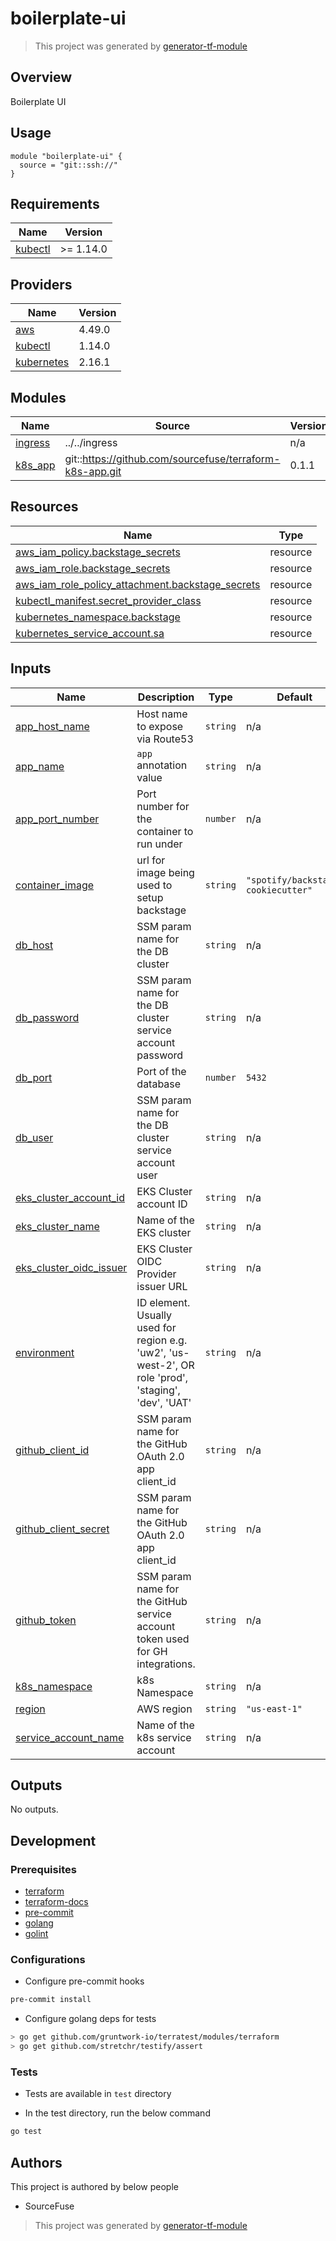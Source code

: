 # boilerplate-ui

> This project was generated by [generator-tf-module](https://github.com/sudokar/generator-tf-module)

## Overview

Boilerplate UI

## Usage

```hcl
module "boilerplate-ui" {
  source = "git::ssh://"
}
```

<!-- BEGINNING OF PRE-COMMIT-TERRAFORM DOCS HOOK -->
## Requirements

| Name | Version |
|------|---------|
| <a name="requirement_kubectl"></a> [kubectl](#requirement\_kubectl) | >= 1.14.0 |

## Providers

| Name | Version |
|------|---------|
| <a name="provider_aws"></a> [aws](#provider\_aws) | 4.49.0 |
| <a name="provider_kubectl"></a> [kubectl](#provider\_kubectl) | 1.14.0 |
| <a name="provider_kubernetes"></a> [kubernetes](#provider\_kubernetes) | 2.16.1 |

## Modules

| Name | Source | Version |
|------|--------|---------|
| <a name="module_ingress"></a> [ingress](#module\_ingress) | ../../ingress | n/a |
| <a name="module_k8s_app"></a> [k8s\_app](#module\_k8s\_app) | git::https://github.com/sourcefuse/terraform-k8s-app.git | 0.1.1 |

## Resources

| Name | Type |
|------|------|
| [aws_iam_policy.backstage_secrets](https://registry.terraform.io/providers/hashicorp/aws/latest/docs/resources/iam_policy) | resource |
| [aws_iam_role.backstage_secrets](https://registry.terraform.io/providers/hashicorp/aws/latest/docs/resources/iam_role) | resource |
| [aws_iam_role_policy_attachment.backstage_secrets](https://registry.terraform.io/providers/hashicorp/aws/latest/docs/resources/iam_role_policy_attachment) | resource |
| [kubectl_manifest.secret_provider_class](https://registry.terraform.io/providers/gavinbunney/kubectl/latest/docs/resources/manifest) | resource |
| [kubernetes_namespace.backstage](https://registry.terraform.io/providers/hashicorp/kubernetes/latest/docs/resources/namespace) | resource |
| [kubernetes_service_account.sa](https://registry.terraform.io/providers/hashicorp/kubernetes/latest/docs/resources/service_account) | resource |

## Inputs

| Name | Description | Type | Default | Required |
|------|-------------|------|---------|:--------:|
| <a name="input_app_host_name"></a> [app\_host\_name](#input\_app\_host\_name) | Host name to expose via Route53 | `string` | n/a | yes |
| <a name="input_app_name"></a> [app\_name](#input\_app\_name) | `app` annotation value | `string` | n/a | yes |
| <a name="input_app_port_number"></a> [app\_port\_number](#input\_app\_port\_number) | Port number for the container to run under | `number` | n/a | yes |
| <a name="input_container_image"></a> [container\_image](#input\_container\_image) | url for image being used to setup backstage | `string` | `"spotify/backstage-cookiecutter"` | no |
| <a name="input_db_host"></a> [db\_host](#input\_db\_host) | SSM param name for the DB cluster | `string` | n/a | yes |
| <a name="input_db_password"></a> [db\_password](#input\_db\_password) | SSM param name for the DB cluster service account password | `string` | n/a | yes |
| <a name="input_db_port"></a> [db\_port](#input\_db\_port) | Port of the database | `number` | `5432` | no |
| <a name="input_db_user"></a> [db\_user](#input\_db\_user) | SSM param name for the DB cluster service account user | `string` | n/a | yes |
| <a name="input_eks_cluster_account_id"></a> [eks\_cluster\_account\_id](#input\_eks\_cluster\_account\_id) | EKS Cluster account ID | `string` | n/a | yes |
| <a name="input_eks_cluster_name"></a> [eks\_cluster\_name](#input\_eks\_cluster\_name) | Name of the EKS cluster | `string` | n/a | yes |
| <a name="input_eks_cluster_oidc_issuer"></a> [eks\_cluster\_oidc\_issuer](#input\_eks\_cluster\_oidc\_issuer) | EKS Cluster OIDC Provider issuer URL | `string` | n/a | yes |
| <a name="input_environment"></a> [environment](#input\_environment) | ID element. Usually used for region e.g. 'uw2', 'us-west-2', OR role 'prod', 'staging', 'dev', 'UAT' | `string` | n/a | yes |
| <a name="input_github_client_id"></a> [github\_client\_id](#input\_github\_client\_id) | SSM param name for the  GitHub OAuth 2.0 app client\_id | `string` | n/a | yes |
| <a name="input_github_client_secret"></a> [github\_client\_secret](#input\_github\_client\_secret) | SSM param name for the GitHub OAuth 2.0 app client\_id | `string` | n/a | yes |
| <a name="input_github_token"></a> [github\_token](#input\_github\_token) | SSM param name for the GitHub service account token used for GH integrations. | `string` | n/a | yes |
| <a name="input_k8s_namespace"></a> [k8s\_namespace](#input\_k8s\_namespace) | k8s Namespace | `string` | n/a | yes |
| <a name="input_region"></a> [region](#input\_region) | AWS region | `string` | `"us-east-1"` | no |
| <a name="input_service_account_name"></a> [service\_account\_name](#input\_service\_account\_name) | Name of the k8s service account | `string` | n/a | yes |

## Outputs

No outputs.
<!-- END OF PRE-COMMIT-TERRAFORM DOCS HOOK -->

## Development

### Prerequisites

- [terraform](https://learn.hashicorp.com/terraform/getting-started/install#installing-terraform)
- [terraform-docs](https://github.com/segmentio/terraform-docs)
- [pre-commit](https://pre-commit.com/#install)
- [golang](https://golang.org/doc/install#install)
- [golint](https://github.com/golang/lint#installation)

### Configurations

- Configure pre-commit hooks
```sh
pre-commit install
```


- Configure golang deps for tests
```sh
> go get github.com/gruntwork-io/terratest/modules/terraform
> go get github.com/stretchr/testify/assert
```



### Tests

- Tests are available in `test` directory

- In the test directory, run the below command
```sh
go test
```



## Authors

This project is authored by below people

- SourceFuse

> This project was generated by [generator-tf-module](https://github.com/sudokar/generator-tf-module)
